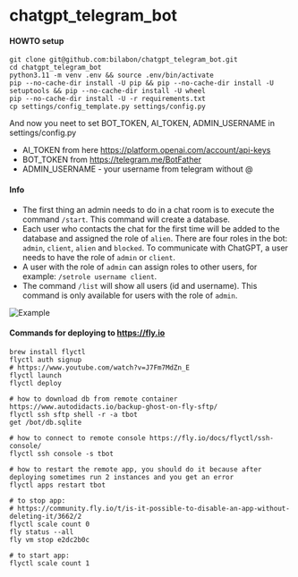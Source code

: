 # chatgpt_telegram_bot
#### HOWTO setup
```
git clone git@github.com:bilabon/chatgpt_telegram_bot.git
cd chatgpt_telegram_bot
python3.11 -m venv .env && source .env/bin/activate
pip --no-cache-dir install -U pip && pip --no-cache-dir install -U setuptools && pip --no-cache-dir install -U wheel
pip --no-cache-dir install -U -r requirements.txt
cp settings/config_template.py settings/config.py
```    

And now you neet to set BOT_TOKEN, AI_TOKEN, ADMIN_USERNAME in settings/config.py
- AI_TOKEN from here https://platform.openai.com/account/api-keys
- BOT_TOKEN from https://telegram.me/BotFather
- ADMIN_USERNAME - your username from telegram without @

#### Info
- The first thing an admin needs to do in a chat room is to execute the command `/start`. This command will create a database.
- Each user who contacts the chat for the first time will be added to the database and assigned the role of `alien`. There are four roles in the bot: `admin`, `client`, `alien` and `blocked`. To communicate with ChatGPT, a user needs to have the role of `admin` or `client`.
- A user with the role of `admin` can assign roles to other users, for example: `/setrole username client`.
- The command `/list` will show all users (id and username). This command is only available for users with the role of `admin`.

![Example](https://i.ibb.co/dJSLCQW/Screenshot-2023-02-25-at-23-37-31.png)

#### Commands for deploying to https://fly.io

```
brew install flyctl
flyctl auth signup
# https://www.youtube.com/watch?v=J7Fm7MdZn_E
flyctl launch
flyctl deploy

# how to download db from remote container https://www.autodidacts.io/backup-ghost-on-fly-sftp/
flyctl ssh sftp shell -r -a tbot
get /bot/db.sqlite

# how to connect to remote console https://fly.io/docs/flyctl/ssh-console/
flyctl ssh console -s tbot

# how to restart the remote app, you should do it because after deploying sometimes run 2 instances and you get an error
flyctl apps restart tbot

# to stop app:
# https://community.fly.io/t/is-it-possible-to-disable-an-app-without-deleting-it/3662/2
flyctl scale count 0
fly status --all
fly vm stop e2dc2b0c

# to start app:
flyctl scale count 1
```
